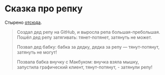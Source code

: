 Сказка про репку
================

Стырено [отсюда](https://twitter.com/Soukhinov/status/839850647344267264).

> Создал дед репу на GitHub, и выросла репа большая-пребольшая.
> Пошёл дед репу затягивать: тянет-потянет, затянуть не может.
>
> Позвал дед бабку:
> бабка за дедку,
> дедка за репу —
> тянут-потянут, затянуть не могут!
>
> Позвала бабка внучку с Макбуком:
> внучка взяла мышку, запустила графический клиент,
> тянут-потянут, - затянули репу!
